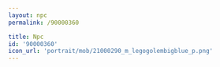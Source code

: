 ```yaml
---
layout: npc
permalink: /90000360

title: Npc
id: '90000360'
icon_url: 'portrait/mob/21000290_m_legogolembigblue_p.png'
---
```

